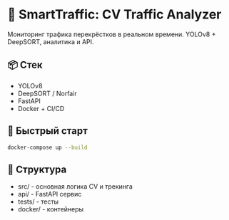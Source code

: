 # 🚦 SmartTraffic: CV Traffic Analyzer

Мониторинг трафика перекрёстков в реальном времени. YOLOv8 + DeepSORT, аналитика и API.

## 📦 Стек
- YOLOv8
- DeepSORT / Norfair
- FastAPI
- Docker + CI/CD

## 🚀 Быстрый старт
```bash
docker-compose up --build
```

## 📂 Структура

- src/ - основная логика CV и трекинга
- api/ - FastAPI сервис
- tests/ - тесты
- docker/ - контейнеры